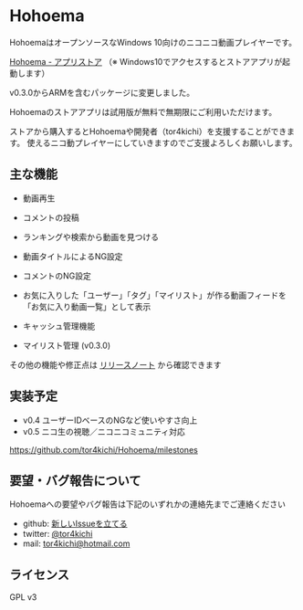 # Hohoema

HohoemaはオープンソースなWindows 10向けのニコニコ動画プレイヤーです。

[Hohoema - アプリストア](https://www.microsoft.com/ja-jp/store/p/hohoema/9nblggh4rxt6)
（※ Windows10でアクセスするとストアアプリが起動します）

v0.3.0からARMを含むパッケージに変更しました。

Hohoemaのストアアプリは試用版が無料で無期限にご利用いただけます。

ストアから購入するとHohoemaや開発者（tor4kichi）を支援することができます。
使えるニコ動プレイヤーにしていきますのでご支援よろしくお願いします。

## 主な機能

* 動画再生
* コメントの投稿
* ランキングや検索から動画を見つける
* 動画タイトルによるNG設定
* コメントのNG設定
* お気に入りした「ユーザー」「タグ」「マイリスト」が作る動画フィードを「お気に入り動画一覧」として表示
* キャッシュ管理機能

* マイリスト管理 (v0.3.0)


その他の機能や修正点は [リリースノート](https://github.com/tor4kichi/Hohoema/wiki/%E3%83%AA%E3%83%AA%E3%83%BC%E3%82%B9%E3%83%8E%E3%83%BC%E3%83%88) から確認できます




## 実装予定

* v0.4 ユーザーIDベースのNGなど使いやすさ向上
* v0.5 ニコ生の視聴／ニコニコミュニティ対応

https://github.com/tor4kichi/Hohoema/milestones

## 要望・バグ報告について

Hohoemaへの要望やバグ報告は下記のいずれかの連絡先までご連絡ください

* github: [新しいIssueを立てる](https://github.com/tor4kichi/Hohoema/issues)
* twitter: [@tor4kichi](https://twitter.com/tor4kichi)
* mail: tor4kichi@hotmail.com



## ライセンス

GPL v3
